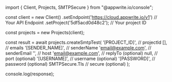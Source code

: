 import { Client, Projects, SMTPSecure } from "@appwrite.io/console";

const client = new Client()
    .setEndpoint('https://cloud.appwrite.io/v1') // Your API Endpoint
    .setProject('5df5acd0d48c2'); // Your project ID

const projects = new Projects(client);

const result = await projects.createSmtpTest(
    '[PROJECT_ID]', // projectId
    [], // emails
    '[SENDER_NAME]', // senderName
    'email@example.com', // senderEmail
    '', // host
    'email@example.com', // replyTo (optional)
    null, // port (optional)
    '[USERNAME]', // username (optional)
    '[PASSWORD]', // password (optional)
    SMTPSecure.Tls // secure (optional)
);

console.log(response);
